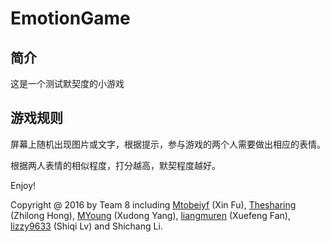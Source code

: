 # EmotionGame

## 简介

这是一个测试默契度的小游戏

## 游戏规则

屏幕上随机出现图片或文字，根据提示，参与游戏的两个人需要做出相应的表情。

根据两人表情的相似程度，打分越高，默契程度越好。

Enjoy!

Copyright @ 2016 by Team 8 including [Mtobeiyf](https://github.com/mtobeiyf) (Xin Fu), [Thesharing](github.com/thesharing) (Zhilong Hong), [MYoung](https://github.com/0237) (Xudong Yang), [liangmuren](https://github.com/liangmuren) (Xuefeng Fan), [lizzy9633](https://github.com/lizzy9633) (Shiqi Lv) and Shichang Li.
